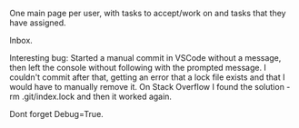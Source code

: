 One main page per user, with tasks to accept/work on and tasks that they have
assigned.

Inbox.

Interesting bug: Started a manual commit in VSCode without a message, then left
the console without following with the prompted message. I couldn't commit
after that, getting an error that a lock file exists and that I would have to
manually remove it. On Stack Overflow I found the solution - rm .git/index.lock
and then it worked again.

Dont forget Debug=True.
